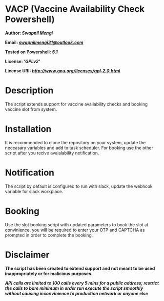 # VACP (Vaccine Availability Check Powershell) #
**Author: *Swapnil Mengi***

**Email: *swapnilmengi31@outlook.com***

**Tested on Powershell: *5.1***

**License: *'GPLv2'***

**License URI: *http://www.gnu.org/licenses/gpl-2.0.html***

# Description
The script extends support for vaccine availability checks and booking vaccine slot from system.

# Installation
It is recommended to clone the repository on your system, update the neccasary variables and add to task scheduler. For booking use the other script after you recive avaialability notification.

# Notification
The script by default is configured to run with slack, update the webhook variable for slack workplace.

# Booking
Use the slot booking script with updated parameters to book the slot at convinience, you will be required to enter your OTP and CAPTCHA as prompted in order to complete the booking.

# Disclaimer
**The script has been created to extend support and not meant to be used inappropriately or for malicious purposes.**

***API calls are limited to 100 calls every 5 mins for a public address; restrict the calls to bare minimum in order run execute the script smoothly without causing inconvinience to production network or anyone else***



